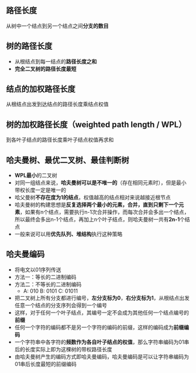 ## 路径长度
从树中一个结点到另一个结点之间**分支的数目**
## 树的路径长度
- 从根结点到每一结点的**路径长度之和**
- **完全二叉树的路径长度最短**
## 结点的加权路径长度
从根结点出发到达结点的路径长度乘结点权值
## 树的加权路径长度（weighted path length / WPL）
到各叶子结点的路径长度乘叶子结点权值再求和
## 哈夫曼树、最优二叉树、最佳判断树
- **WPL最小**的二叉树
- 对同一组结点来说，**哈夫曼树可以是不唯一的**（存在相同元素时），但是最小带权长度一定是唯一的
- 哈父曼树**不存在度为1的结点**，权值越高的结点相对来说越接近根节点
- 哈夫曼树的构建思想是**反复选择两个最小的元素，合并，直到只剩下一个元素**，如果有n个结点，需要执行n-1次合并操作，而每次合并会多出一个结点，所以最终会多出n-1个结点，再加上n个叶子结点，则哈夫曼树一共有**2n-1**个结点
- 一般来说可以用**优先队列、堆结构**执行这种策略
## 哈夫曼编码
- 将电文以01序列传送
- 方法一：等长的二进制编码
- 方法二：不等长的二进制编码
	- A: 010  B: 0101  C: 01011 
- 把二叉树上所有分支都进行编号，**左分支标为0**，**右分支标为1**，从根结点出发任意一个结点的分支序列会得到一个编号
- 这样，对于任何一个叶子结点，其编号一定不会成为其他任何一个结点编号的**前缀**
- 任何一个字符的编码都不是另一个字符的编码的前缀，这样的编码成为**前缀编码**
- 一个字符串中各字符的**频数作为各自叶子结点的权值**，那么字符串编码为01串后的长度实际上即为这棵树的带权路径长度
- 由哈夫曼树产生的编码方式即哈夫曼编码，哈夫曼编码是可以让字符串编码为01串后长度最短的前缀编码



